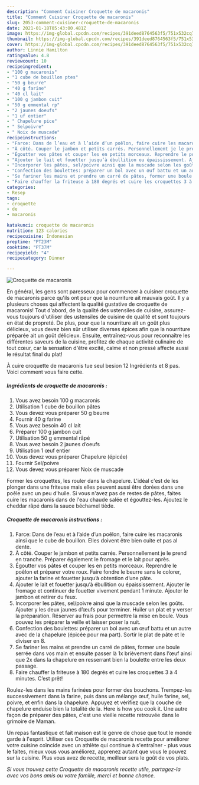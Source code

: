 ```yaml
---
description: "Comment Cuisiner Croquette de macaronis"
title: "Comment Cuisiner Croquette de macaronis"
slug: 2053-comment-cuisiner-croquette-de-macaronis
date: 2021-01-18T05:43:00.481Z
image: https://img-global.cpcdn.com/recipes/391deed8764563f5/751x532cq70/croquette-de-macaronis-photo-principale-de-la-recette.jpg
thumbnail: https://img-global.cpcdn.com/recipes/391deed8764563f5/751x532cq70/croquette-de-macaronis-photo-principale-de-la-recette.jpg
cover: https://img-global.cpcdn.com/recipes/391deed8764563f5/751x532cq70/croquette-de-macaronis-photo-principale-de-la-recette.jpg
author: Linnie Hamilton
ratingvalue: 4.8
reviewcount: 10
recipeingredient:
- "100 g macaronis"
- "1 cube de bouillon ptes"
- "50 g beurre"
- "40 g farine"
- "40 cl lait"
- "100 g jambon cuit"
- "50 g emmental rp"
- "2 jaunes doeufs"
- "1 uf entier"
- " Chapelure pice"
- " Selpoivre"
- " Noix de muscade"
recipeinstructions:
- "Farce: Dans de l’eau et à l’aide d’un poêlon, faire cuire les macaronis ainsi que le cube de bouillon. Elles doivent être bien cuite et pas al dente."
- "À côté. Couper le jambon et petits carrés. Personnellement je le prend en tranche. Préparer également le fromage et le lait pour après."
- "Égoutter vos pâtes et couper les en petits morceaux. Reprendre le poêlon et préparer votre roux. Faire fondre le beurre sans le colorer, ajouter la farine et fouetter jusqu’à obtention d’une pâte."
- "Ajouter le lait et fouetter jusqu’à ébullition ou épaississement. Ajouter le fromage et continuer de fouetter vivement pendant 1 minute. Ajouter le jambon et retirer du feux."
- "Incorporer les pâtes, sel/poivre ainsi que la muscade selon les goûts. Ajouter y les deux jaunes d’œufs pour terminer. Huiler un plat et y verser la préparation. Réserver au frais pour permettre la mise en boule. Vous pouvez les préparer la veille et laisser poser la nuit."
- "Confection des boulettes: préparer un bol avec un œuf battu et un autre avec de la chapelure (épicée pour ma part). Sortir le plat de pâte et le diviser en 8."
- "Se fariner les mains et prendre un carré de pâtes, former une boule serrée dans vos main et ensuite passer là 1x brièvement dans l’œuf ainsi que 2x dans la chapelure en resserrant bien la boulette entre les deux passage."
- "Faire chauffer la friteuse à 180 degrés et cuire les croquettes 3 à 4 minutes. C’est prêt!"
categories:
- Resep
tags:
- croquette
- de
- macaronis

katakunci: croquette de macaronis 
nutrition: 123 calories
recipecuisine: Indonesian
preptime: "PT23M"
cooktime: "PT37M"
recipeyield: "4"
recipecategory: Dinner

---
```



![Croquette de macaronis](https://img-global.cpcdn.com/recipes/391deed8764563f5/751x532cq70/croquette-de-macaronis-photo-principale-de-la-recette.jpg)

En général, les gens sont paresseux pour commencer à cuisiner croquette de macaronis parce qu'ils ont peur que la nourriture ait mauvais goût. Il y a plusieurs choses qui affectent la qualité gustative de croquette de macaronis! Tout d'abord, de la qualité des ustensiles de cuisine, assurez-vous toujours d'utiliser des ustensiles de cuisine de qualité et sont toujours en état de propreté. De plus, pour que la nourriture ait un goût plus délicieux, vous devez bien sûr utiliser diverses épices afin que la nourriture préparée ait un goût délicieux. Ensuite, entraînez-vous pour reconnaître les différentes saveurs de la cuisine, profitez de chaque activité culinaire de tout cœur, car la sensation d'être excité, calme et non pressé affecte aussi le résultat final du plat!

<!--inarticleads1-->

À cuire croquette de macaronis tue seul besion 12 Ingrédients et 8 pas. Voici comment vous faire cette.

##### Ingrédients de croquette de macaronis :

1. Vous avez besoin 100 g macaronis
1. Utilisation 1 cube de bouillon pâtes
1. Vous devez vous préparer 50 g beurre
1. Fournir 40 g farine
1. Vous avez besoin 40 cl lait
1. Préparer 100 g jambon cuit
1. Utilisation 50 g emmental râpé
1. Vous avez besoin 2 jaunes d’oeufs
1. Utilisation 1 œuf entier
1. Vous devez vous préparer  Chapelure (épicée)
1. Fournir  Sel/poivre
1. Vous devez vous préparer  Noix de muscade


Former les croquettes, les rouler dans la chapelure. L&#39;idéal c&#39;est de les plonger dans une friteuse mais elles peuvent aussi être dorées dans une poêle avec un peu d&#39;huile. Si vous n&#39;avez pas de restes de pâtes, faites cuire les macaronis dans de l&#39;eau chaude salée et égouttez-les. Ajoutez le cheddar râpé dans la sauce béchamel tiède. 

<!--inarticleads2-->

##### Croquette de macaronis instructions :

1. Farce: Dans de l’eau et à l’aide d’un poêlon, faire cuire les macaronis ainsi que le cube de bouillon. Elles doivent être bien cuite et pas al dente.
1. À côté. Couper le jambon et petits carrés. Personnellement je le prend en tranche. Préparer également le fromage et le lait pour après.
1. Égoutter vos pâtes et couper les en petits morceaux. Reprendre le poêlon et préparer votre roux. Faire fondre le beurre sans le colorer, ajouter la farine et fouetter jusqu’à obtention d’une pâte.
1. Ajouter le lait et fouetter jusqu’à ébullition ou épaississement. Ajouter le fromage et continuer de fouetter vivement pendant 1 minute. Ajouter le jambon et retirer du feux.
1. Incorporer les pâtes, sel/poivre ainsi que la muscade selon les goûts. Ajouter y les deux jaunes d’œufs pour terminer. Huiler un plat et y verser la préparation. Réserver au frais pour permettre la mise en boule. Vous pouvez les préparer la veille et laisser poser la nuit.
1. Confection des boulettes: préparer un bol avec un œuf battu et un autre avec de la chapelure (épicée pour ma part). Sortir le plat de pâte et le diviser en 8.
1. Se fariner les mains et prendre un carré de pâtes, former une boule serrée dans vos main et ensuite passer là 1x brièvement dans l’œuf ainsi que 2x dans la chapelure en resserrant bien la boulette entre les deux passage.
1. Faire chauffer la friteuse à 180 degrés et cuire les croquettes 3 à 4 minutes. C’est prêt!


Roulez-les dans les mains farinées pour former des bouchons. Trempez-les successivement dans la farine, puis dans un mélange œuf, huile farine, sel, poivre, et enfin dans la chapelure. Appuyez et vérifiez que la couche de chapelure enduise bien la totalité de la. Here is how you cook it. Une autre façon de préparer des pâtes, c&#39;est une vieille recette retrouvée dans le grimoire de Maman. 

<!--inarticleads1-->

<p>
Un repas fantastique et fait maison est le genre de chose que tout le monde garde à l'esprit. Utiliser ces Croquette de macaronis recette pour améliorer votre cuisine coïncide avec un athlète qui continue à s'entraîner - plus vous le faites, mieux vous vous améliorez, apprenez autant que vous le pouvez sur la cuisine. Plus vous avez de recette, meilleur sera le goût de vos plats.
</p>

<p>
<i>Si vous trouvez cette Croquette de macaronis recette utile, partagez-la avec vos bons amis ou votre famille, merci et bonne chance.</i>
</p>

